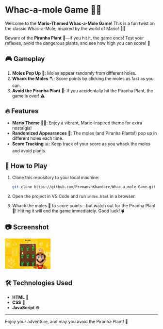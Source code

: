 # Whac-a-mole Game 🌟🍄

Welcome to the **Mario-Themed Whac-a-Mole Game**! This is a fun twist on the classic Whac-a-Mole, inspired by the world of Mario! 👾💥 

Beware of the **Piranha Plant** 🌱—if you hit it, the game ends! Test your reflexes, avoid the dangerous plants, and see how high you can score! 🌟

## 🎮 Gameplay

1. **Moles Pop Up** 🐹: Moles appear randomly from different holes.
2. **Whack the Moles** 🪓: Score points by clicking the moles as fast as you can.
3. **Avoid the Piranha Plant** 🌱: If you accidentally hit the Piranha Plant, the game is over! ⚠️

## 🔥 Features

- **Mario Theme** 🍄🎩: Enjoy a vibrant, Mario-inspired theme for extra nostalgia!
- **Randomized Appearances** 💫: The moles (and Piranha Plants!) pop up in different holes each time.
- **Score Tracking** 📊: Keep track of your score as you whack the moles and avoid plants.

## 🚀 How to Play

1. Clone this repository to your local machine:
   ```bash
   git clone https://github.com/PremanshKhandare/Whac-a-mole-Game.git
   ```
   
2. Open the project in VS Code and run `index.html` in a browser.

3. Whack the moles 🐹 to score points—but watch out for the Piranha Plant 🌱! Hitting it will end the game immediately. Good luck! 🍀

## 📷 Screenshot
<img src="./screenshot.png" alt="Screenshot 1" style="width: 150px; height: 100px;"/>

## 🛠️ Technologies Used

- **HTML** 📝
- **CSS** 🎨
- **JavaScript** ⚙️

---

Enjoy your adventure, and may you avoid the Piranha Plant! 🍄
